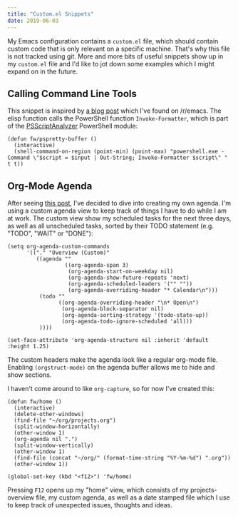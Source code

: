 ```yaml
---
title: "Custom.el Snippets"
date: 2019-06-03
---
```


My Emacs configuration contains a `custom.el` file, which should contain custom
code that is only relevant on a specific machine. That's why this file is not
tracked using git. More and more bits of useful snippets show up in my
`custom.el` file and I'd like to jot down some examples which I might expand on
in the future.

## Calling Command Line Tools

This snippet is inspired by [a blog post][hackeryarn] which I've found on
/r/emacs. The elisp function calls the PowerShell function `Invoke-Formatter`,
which is part of the [PSScriptAnalyzer][analyzer] PowerShell module:

``` emacs-lisp
(defun fw/pspretty-buffer ()
  (interactive)
  (shell-command-on-region (point-min) (point-max) "powershell.exe -Command \"$script = $input | Out-String; Invoke-Formatter $script\" " t t))
```

## Org-Mode Agenda

After seeing [this post][showcase], I've decided to dive into creating my own
agenda. I'm using a custom agenda view to keep track of things I have to do
while I am at work. The custom view show my scheduled tasks for the next three
days, as well as all unscheduled tasks, sorted by their TODO statement (e.g.
"TODO", "WAIT" or "DONE"):

``` emacs-lisp
(setq org-agenda-custom-commands
      '(("." "Overview (Custom)"
         ((agenda ""
                  ((org-agenda-span 3)
                   (org-agenda-start-on-weekday nil)
                   (org-agenda-show-future-repeats 'next)
                   (org-agenda-scheduled-leaders '("" ""))
                   (org-agenda-overriding-header "* Calendar\n")))
          (todo ""
                ((org-agenda-overriding-header "\n* Open\n")
                 (org-agenda-block-separator nil)
                 (org-agenda-sorting-strategy '(todo-state-up))
                 (org-agenda-todo-ignore-scheduled 'all)))
          ))))

(set-face-attribute 'org-agenda-structure nil :inherit 'default :height 1.25)
```

The custom headers make the agenda look like a regular org-mode file. Enabling
`(orgstruct-mode)` on the agenda buffer allows me to hide and show sections.

I haven't come around to like `org-capture`, so for now I've created this:

``` emacs-lisp
(defun fw/home ()
  (interactive)
  (delete-other-windows)
  (find-file "~/org/projects.org")
  (split-window-horizontally)
  (other-window 1)
  (org-agenda nil ".")
  (split-window-vertically)
  (other-window 1)
  (find-file (concat "~/org/" (format-time-string "%Y-%m-%d") ".org"))
  (other-window 1))

(global-set-key (kbd "<f12>") 'fw/home)
```

Pressing `F12` opens up my "home" view, which consists of my projects-overview
file, my custom agenda, as well as a date stamped file which I use to keep track
of unexpected issues, thoughts and ideas.

[hackeryarn]: https://hackeryarn.com/post/cli-in-emacs/
[showcase]: https://www.reddit.com/r/emacs/comments/9v7ut1/screenshot_showcase_2018/
[analyzer]: https://github.com/PowerShell/PSScriptAnalyzer

